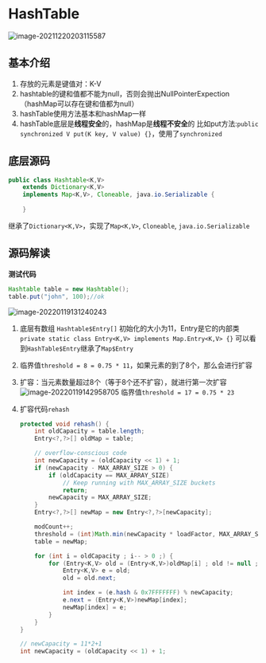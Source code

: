 # HashTable

![image-20211220203115587](https://s2.loli.net/2021/12/21/Mh9lEoIpSOdeWiP.png)

## 基本介绍

1. 存放的元素是键值对：K-V
2. hashtable的键和值都不能为null，否则会抛出NullPointerExpection（hashMap可以存在键和值都为null）
3. hashTable使用方法基本和hashMap一样
4. hashTable底层是**线程安全**的，hashMap是**线程不安全**的
   比如put方法:`public synchronized V put(K key, V value) {}`，使用了`synchronized`

## 底层源码

```java
public class Hashtable<K,V>
    extends Dictionary<K,V>
    implements Map<K,V>, Cloneable, java.io.Serializable {
    
    }
```

继承了`Dictionary<K,V>`，实现了`Map<K,V>`, `Cloneable`, `java.io.Serializable`

## 源码解读

**测试代码**

```java
Hashtable table = new Hashtable();
table.put("john", 100);//ok
```

![image-20220119131240243](https://s2.loli.net/2022/01/19/LucEznfWsByTQSv.png)

1. 底层有数组 `Hashtable$Entry[]` 初始化的大小为11，Entry是它的内部类
   `private static class Entry<K,V> implements Map.Entry<K,V> {}`
   可以看到`HashTable$Entry`继承了`Map$Entry`
1. 临界值`threshold = 8 = 0.75 * 11`，如果元素的到了8个，那么会进行扩容
1. 扩容：当元素数量超过8个（等于8个还不扩容），就进行第一次扩容
   ![image-20220119142958705](https://s2.loli.net/2022/01/19/lA3RdVnGesfYJct.png)
   临界值`threshold = 17 = 0.75 * 23`

4. 扩容代码`rehash`

   ```java
   protected void rehash() {
       int oldCapacity = table.length;
       Entry<?,?>[] oldMap = table;
   
       // overflow-conscious code
       int newCapacity = (oldCapacity << 1) + 1;
       if (newCapacity - MAX_ARRAY_SIZE > 0) {
           if (oldCapacity == MAX_ARRAY_SIZE)
               // Keep running with MAX_ARRAY_SIZE buckets
               return;
           newCapacity = MAX_ARRAY_SIZE;
       }
       Entry<?,?>[] newMap = new Entry<?,?>[newCapacity];
   
       modCount++;
       threshold = (int)Math.min(newCapacity * loadFactor, MAX_ARRAY_SIZE + 1);
       table = newMap;
   
       for (int i = oldCapacity ; i-- > 0 ;) {
           for (Entry<K,V> old = (Entry<K,V>)oldMap[i] ; old != null ; ) {
               Entry<K,V> e = old;
               old = old.next;
   
               int index = (e.hash & 0x7FFFFFFF) % newCapacity;
               e.next = (Entry<K,V>)newMap[index];
               newMap[index] = e;
           }
       }
   }
   ```
   ```java
   // newCapacity = 11*2+1
   int newCapacity = (oldCapacity << 1) + 1;
   ```

